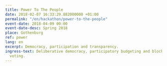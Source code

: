 ```yaml
---
title: Power To The People
date: 2018-02-07 16:33:29.882000000 +01:00
permalink: "/en/hackathon/power-to-the-people"
event-date: 2018-04-09 00:00
event-date-desc: Spring 2018
place: Gothenburg
ref: power
lang: en
excerpt: Democracy, participation and transparency.
ingress-text: Deliberative democracy, participatory budgeting and blockchain based
  voting.
---
```


